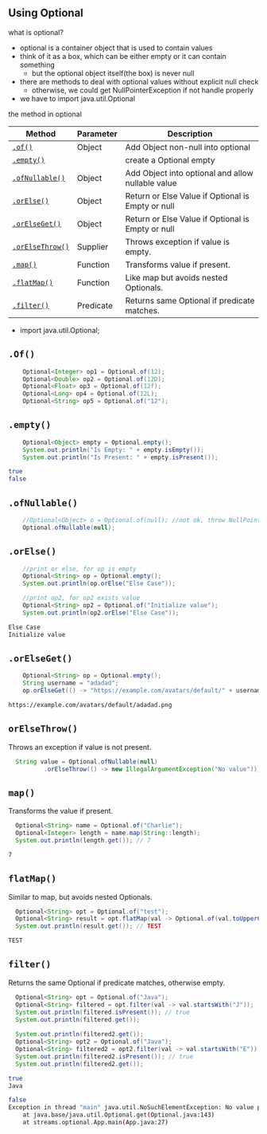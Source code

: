 ## Using Optional

what is optional?

- optional is a container object that is used to contain values
- think of it as a box, which can be either empty or it can contain something
    - but the optional object itself(the box) is never null
- there are methods to deal with optional values without explicit null check
    - otherwise, we could get NullPointerException if not handle properly
- we have to import java.util.Optional

the method in optional

| Method                             | Parameter | Description                                       |                                                                
|------------------------------------|-----------|---------------------------------------------------|
| [`.of()`](#of)                     | Object    | Add Object non-null into optional                 |
| [`.empty()`](#empty)               |           | create a Optional empty                           |
| [`.ofNullable()`](#ofNullable)     | Object    | Add Object into optional and allow nullable value |
| [`.orElse()`](#orElse)             | Object    | Return or Else Value if Optional is Empty or null |
| [`.orElseGet()`](#orElseGet)       | Object    | Return or Else Value if Optional is Empty or null |
| [`.orElseThrow()`](#orelsethrow)   | Supplier  | Throws exception if value is empty.               |                                       |
| [`.map()`](#map)                   | Function  | Transforms value if present.                      |                                       |
| [`.flatMap()`](#flatmap)           | Function  | Like map but avoids nested Optionals.             |                                       |
| [`.filter()`](#filter)             | Predicate | Returns same Optional if predicate matches.       |                                       |

- import java.util.Optional;

## `.Of()`

```java
    Optional<Integer> op1 = Optional.of(12);
    Optional<Double> op2 = Optional.of(12D);
    Optional<Float> op3 = Optional.of(12f);
    Optional<Long> op4 = Optional.of(12L);
    Optional<String> op5 = Optional.of("12");

```

## `.empty()`

```java
    Optional<Object> empty = Optional.empty();
    System.out.println("Is Empty: " + empty.isEmpty());
    System.out.println("Is Present: " + empty.isPresent());
```

```bash
true
false
```

## `.ofNullable()`

```java
    //Optional<Object> o = Optional.of(null); //not ok, throw NullPointerException
    Optional.ofNullable(null);

```

## `.orElse()`

```java
    //print or else, for op is empty
    Optional<String> op = Optional.empty();
    System.out.println(op.orElse("Else Case"));

    //print op2, for op2 exists value
    Optional<String> op2 = Optional.of("Initialize value");
    System.out.println(op2.orElse("Else Case"));
```

```bash
Else Case
Initialize value
```

## `.orElseGet()`

```java
    Optional<String> op = Optional.empty();
    String username = "adadad";
    op.orElseGet(() -> "https://example.com/avatars/default/" + username + ".png");

```

```bash
https://example.com/avatars/default/adadad.png
```

## `orElseThrow()`

Throws an exception if value is not present.

```java
  String value = Optional.ofNullable(null)
          .orElseThrow(() -> new IllegalArgumentException("No value"));
```

## `map()`

Transforms the value if present.

```java
  Optional<String> name = Optional.of("Charlie");
  Optional<Integer> length = name.map(String::length);
  System.out.println(length.get()); // 7
```
```bash
7
```

## `flatMap()`

Similar to map, but avoids nested Optionals.

```java
  Optional<String> opt = Optional.of("test");
  Optional<String> result = opt.flatMap(val -> Optional.of(val.toUpperCase()));
  System.out.println(result.get()); // TEST
```
```bash
TEST
```

## `filter()`

Returns the same Optional if predicate matches, otherwise empty.

```java
  Optional<String> opt = Optional.of("Java");
  Optional<String> filtered = opt.filter(val -> val.startsWith("J"));
  System.out.println(filtered.isPresent()); // true
  System.out.println(filtered.get());
  
  System.out.println(filtered2.get()); 
  Optional<String> opt2 = Optional.of("Java");
  Optional<String> filtered2 = opt2.filter(val -> val.startsWith("E"));
  System.out.println(filtered2.isPresent()); // true
  System.out.println(filtered2.get());
```
```bash
true
Java

false
Exception in thread "main" java.util.NoSuchElementException: No value present
	at java.base/java.util.Optional.get(Optional.java:143)
	at streams.optional.App.main(App.java:27)

```